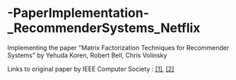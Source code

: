 # -PaperImplementation-_RecommenderSystems_Netflix
Implementing the paper "Matrix Factorization Techniques for Recommender Systems" by Yehuda Koren, Robert Bell, Chris Volinsky   

Links to original paper by IEEE Computer Society : [[1]](https://ieeexplore.ieee.org/document/5197422), [[2]](https://datajobs.com/data-science-repo/Recommender-Systems-[Netflix].pdf) 

